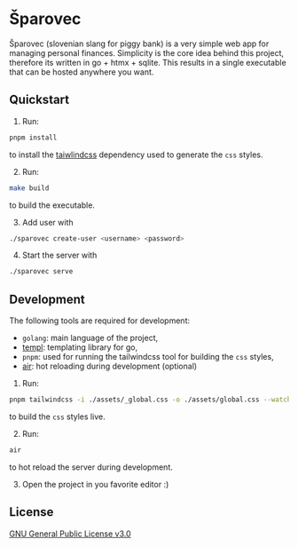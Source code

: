 # Šparovec

Šparovec (slovenian slang for piggy bank) is a very simple web app for managing personal finances. Simplicity is the core idea behind this project,
therefore its written in go + htmx + sqlite. This results in a single executable that can be hosted anywhere you want.

## Quickstart

1. Run:

```sh
pnpm install
```

to install the [taiwlindcss](https://tailwindcss.com/) dependency used to generate the `css` styles.

2. Run:

```sh
make build
```

to build the executable.

3. Add user with

```sh
./sparovec create-user <username> <password>
```

4. Start the server with

```sh
./sparovec serve
```

## Development

The following tools are required for development:

- `golang`: main language of the project,
- [templ](https://templ.guide/): templating library for go,
- `pnpm`: used for running the tailwindcss tool for building the `css` styles,
- [air](https://github.com/cosmtrek/air): hot reloading during development (optional)

1. Run:

```sh
pnpm tailwindcss -i ./assets/_global.css -o ./assets/global.css --watch
```

to build the `css` styles live.

2. Run:

```sh
air
```

to hot reload the server during development.

3. Open the project in you favorite editor :)

## License

[GNU General Public License v3.0](LICENSE)

